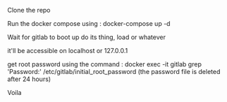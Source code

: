Clone the repo

Run the docker compose using : docker-compose up -d

Wait for gitlab to boot up do its thing, load or whatever

it'll be accessible on localhost or 127.0.0.1

get root password using the command : docker exec -it gitlab grep 'Password:' /etc/gitlab/initial_root_password (the password file is deleted after 24 hours)

Voila
